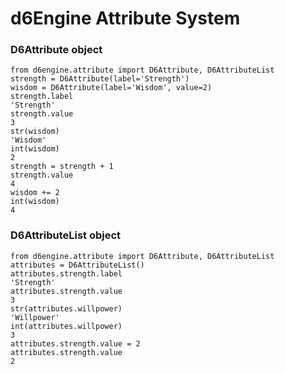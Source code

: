 # d6Engine Attribute System

### D6Attribute object

```pythonstub
from d6engine.attribute import D6Attribute, D6AttributeList
strength = D6Attribute(label='Strength')
wisdom = D6Attribute(label='Wisdom', value=2)
strength.label
'Strength'
strength.value
3
str(wisdom)
'Wisdom'
int(wisdom)
2
strength = strength + 1
strength.value
4
wisdom += 2
int(wisdom)
4
```

### D6AttributeList object

```pythonstub
from d6engine.attribute import D6Attribute, D6AttributeList
attributes = D6AttributeList()
attributes.strength.label
'Strength'
attributes.strength.value
3
str(attributes.willpower)
'Willpower'
int(attributes.willpower)
3
attributes.strength.value = 2
attributes.strength.value
2
```